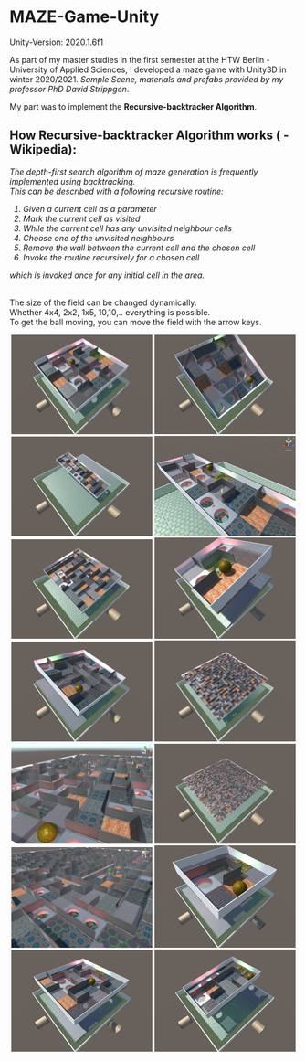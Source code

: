 # MAZE-Game-Unity

Unity-Version: 2020.1.6f1</br>

As part of my master studies in the first semester at the HTW Berlin - University of Applied Sciences, I developed a maze game with Unity3D in winter 2020/2021.
<i>Sample Scene, materials and prefabs provided by my professor PhD David Strippgen</i>.

My part was to implement the <b>Recursive-backtracker Algorithm</b>.
</br>
## How Recursive-backtracker Algorithm works ( - Wikipedia):

<i>The depth-first search algorithm of maze generation is frequently implemented using backtracking.</br> 
This can be described with a following recursive routine:

1. Given a current cell as a parameter
2. Mark the current cell as visited
3. While the current cell has any unvisited neighbour cells
4. Choose one of the unvisited neighbours
5. Remove the wall between the current cell and the chosen cell
6. Invoke the routine recursively for a chosen cell

which is invoked once for any initial cell in the area.</i>
</br></br>

The size of the field can be changed dynamically.<br> 
Whether 4x4, 2x2, 1x5, 10,10,.. everything is possible.</br>
To get the ball moving, you can move the field with the arrow keys.</br>

<p align="center">
    <img src="./docs/maze1_2_2.jpg"  width="49%" height="49%">
    <img src="./docs/maze2_2_2.jpg"  width="49%" height="49%">
    <img src="./docs/maze3_1_5.jpg"  width="49%" height="49%">
    <img src="./docs/maze4_1_5.jpg"  width="49%" height="49%">
    <img src="./docs/maze5_3_4.jpg"  width="49%" height="49%">
    <img src="./docs/maze6_1_1.jpg"  width="49%" height="49%">
    <img src="./docs/maze6_2_2.jpg"  width="49%" height="49%">
    <img src="./docs/maze7_10_10.jpg"  width="49%" height="49%">
    <img src="./docs/maze8_10_10.jpg"  width="49%" height="49%">
    <img src="./docs/maze9_20_20.jpg"  width="49%" height="49%">
    <img src="./docs/maze10_20_20.jpg"  width="49%" height="49%">
    <img src="./docs/maze12_1_1.jpg"  width="49%" height="49%">
    <img src="./docs/maze13_2_2.jpg"  width="49%" height="49%">
    <img src="./docs/maze14_2_1.jpg"  width="49%" height="49%">
</p>
